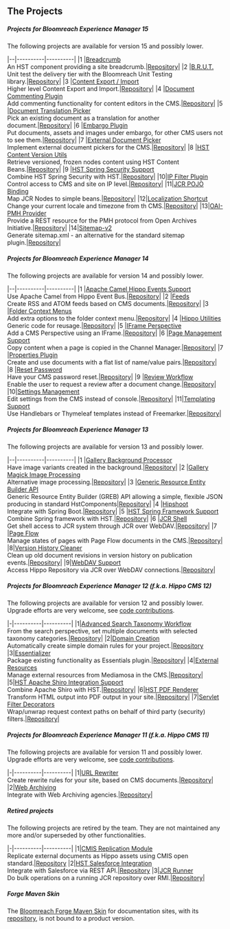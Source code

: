 ## The Projects

##### Projects for Bloomreach Experience Manager 15
The following projects are available for version 15 and possibly lower.

|--|----------|----------|
|1 |[Breadcrumb](https://bloomreach-forge.github.io/breadcrumb)<br/>An HST component providing a site breadcrumb.|[Repository](https://github.com/bloomreach-forge/breadcrumb/)|
|2 |[B.R.U.T.](https://github.com/bloomreach-forge/brut/blob/develop/README.MD)<br/>Unit test the delivery tier with the Bloomreach Unit Testing library.|[Repository](https://github.com/bloomreach-forge/brut/)|
|3 |[Content Export / Import](https://bloomreach-forge.github.io/content-export-import)<br/>Higher level Content Export and Import.|[Repository](https://github.com/bloomreach-forge/content-export-import/)|
|4 |[Document Commenting Plugin](https://bloomreach-forge.github.io/document-commenting)<br/>Add commenting functionality for content editors in the CMS.|[Repository](https://github.com/bloomreach-forge/document-commenting/)|
|5 |[Document Translation Picker](https://bloomreach-forge.github.io/document-translation-picker)<br/>Pick an existing document as a translation for another document.|[Repository](https://github.com/bloomreach-forge/document-translation-picker/)|
|6 |[Embargo Plugin](https://bloomreach-forge.github.io/embargo)<br/>Put documents, assets and images under embargo, for other CMS users not to see them.|[Repository](https://github.com/bloomreach-forge/embargo/)|
|7 |[External Document Picker](https://bloomreach-forge.github.io/external-document-picker)<br/>Implement external document pickers for the CMS.|[Repository](https://github.com/bloomreach-forge/external-document-picker/)|
|8 |[HST Content Version Utils](https://bloomreach-forge.github.io/hst-content-version-utils)<br/>Retrieve versioned, frozen nodes content using HST Content Beans.|[Repository](https://github.com/bloomreach-forge/hst-content-version-utils/)|
|9 |[HST Spring Security Support](https://bloomreach-forge.github.io/hst-spring-security)<br/>Combine HST Spring Security with HST.|[Repository](https://github.com/bloomreach-forge/hst-spring-security/)|
|10|[IP Filter Plugin](https://bloomreach-forge.github.io/ip-filter)<br/>Control access to CMS and site on IP level.|[Repository](https://github.com/bloomreach-forge/ip-filter/)|
|11|[JCR POJO Binding](https://bloomreach-forge.github.io/jcr-pojo-binding)<br/>Map JCR Nodes to simple beans.|[Repository](https://github.com/bloomreach-forge/jcr-pojo-binding/)|
|12|[Localization Shortcut](https://github.com/bloomreach-forge/localization-shortcut/blob/master/release-notes.md)<br/>Change your current locale and timezone from th CMS.|[Repository](https://github.com/bloomreach-forge/localization-shortcut/)|
|13|[OAI-PMH Provider](https://bloomreach-forge.github.io/oai-pmh-provider)<br/>Provide a REST resource for the PMH protocol from Open Archives Initiative.|[Repository](https://github.com/bloomreach-forge/oai-pmh-provider/)|
|14|[Sitemap-v2](https://github.com/bloomreach-forge/sitemapv2)<br/>Generate sitemap.xml - an alternative for the standard sitemap plugin.|[Repository](https://github.com/bloomreach-forge/sitemapv2)|

##### Projects for Bloomreach Experience Manager 14
The following projects are available for version 14 and possibly lower.

|--|----------|----------|
|1 |[Apache Camel Hippo Events Support](https://bloomreach-forge.github.io/camel-events-support)<br/>Use Apache Camel from Hippo Event Bus.|[Repository](https://github.com/bloomreach-forge/camel-events-support/)|
|2 |[Feeds](https://bloomreach-forge.github.io/feeds)<br/>Create RSS and ATOM feeds based on CMS documents.|[Repository](https://github.com/bloomreach-forge/feeds/)|
|3 |[Folder Context Menus](https://bloomreach-forge.github.io/folder-context-menus)<br/>Add extra options to the folder context menu.|[Repository](https://github.com/bloomreach-forge/folder-context-menus/)|
|4 |[Hippo Utilities](https://bloomreach-forge.github.io/hippo-utilities)<br/>Generic code for reusage.|[Repository](https://github.com/bloomreach-forge/hippo-utilities/)|
|5 |[IFrame Perspective](https://bloomreach-forge.github.io/iframe-perspective)<br/>Add a CMS Perspective using an IFrame.|[Repository](https://github.com/bloomreach-forge/iframe-perspective/)|
|6 |[Page Management Support](https://bloomreach-forge.github.io/page-management-support)<br/>Copy content when a page is copied in the Channel Manager.|[Repository](https://github.com/bloomreach-forge/page-management-support/)|
|7 |[Properties Plugin](https://bloomreach-forge.github.io/properties)<br/>Create and use documents with a flat list of name/value pairs.|[Repository](https://github.com/bloomreach-forge/properties/)|
|8 |[Reset Password](https://bloomreach-forge.github.io/reset-password)<br/>Have your CMS password reset.|[Repository](https://github.com/bloomreach-forge/reset-password/)|
|9 |[Review Workflow](https://github.com/bloomreach-forge/review-workflow/blob/master/README.md)<br/>Enable the user to request a review after a document change.|[Repository](https://github.com/bloomreach-forge/review-workflow/)|
|10|[Settings Management](https://bloomreach-forge.github.io/settings-management)<br/>Edit settings from the CMS instead of console.|[Repository](https://github.com/bloomreach-forge/settings-management/)|
|11|[Templating Support](https://bloomreach-forge.github.io/templating-support)<br/>Use Handlebars or Thymeleaf templates instead of Freemarker.|[Repository](https://github.com/bloomreach-forge/templating-support/)|

##### Projects for Bloomreach Experience Manager 13
The following projects are available for version 13 and possibly lower.

|--|----------|----------|
|1 |[Gallery Background Processor](https://bloomreach-forge.github.io/gallery-background-processor)<br/>Have image variants created in the background.|[Repository](https://github.com/bloomreach-forge/gallery-background-processor/)|
|2 |[Gallery Magick Image Processing](https://bloomreach-forge.github.io/gallery-magick)<br/>Alternative image processing.|[Repository](https://github.com/bloomreach-forge/gallery-magick/)|
|3 |[Generic Resource Entity Builder API](https://bloomreach-forge.github.io/greb-api)<br/>Generic Resource Entity Builder (GREB) API allowing a simple, flexible JSON producing in standard HstComponents|[Repository](https://github.com/bloomreach-forge/greb-api/)|
|4 |[Hipshoot](https://bloomreach-forge.github.io/hipshoot)<br/>Integrate with Spring Boot.|[Repository](https://github.com/bloomreach-forge/hipshoot/)|
|5 |[HST Spring Framework Support](https://bloomreach-forge.github.io/hst-spring-support)<br/>Combine Spring framework with HST.|[Repository](https://github.com/bloomreach-forge/hst-spring-support/)|
|6 |[JCR Shell](https://bloomreach-forge.github.io/jcr-shell)<br/>Get shell access to JCR system through JCR over WebDAV.|[Repository](https://github.com/bloomreach-forge/jcr-shell/)|
|7 |[Page Flow](https://bloomreach-forge.github.io/page-flow)<br/>Manage states of pages with Page Flow documents in the CMS.|[Repository](https://github.com/bloomreach-forge/page-flow/)|
|8|[Version History Cleaner](https://bloomreach-forge.github.io/version-history-cleaner/)<br/>Clean up old document revisions in version history on publication events.|[Repository](https://github.com/bloomreach-forge/version-history-cleaner/)|
|9|[WebDAV Support](https://bloomreach-forge.github.io/hippo-jcr-over-webdav)<br/>Access Hippo Repository via JCR over WebDAV connections.|[Repository](https://github.com/bloomreach-forge/hippo-jcr-over-webdav/)|

##### Projects for Bloomreach Experience Manager 12 (f.k.a. Hippo CMS 12)
The following projects are available for version 12 and possibly lower. Upgrade efforts are very welcome,
see [code contributions](development.html#Code_Contributions).

|-|----------|----------|
|1|[Advanced Search Taxonomy Workflow](https://bloomreach-forge.github.io/advanced-search-taxonomy-workflow)<br/>From the search perspective, set multiple documents with  selected taxonomy categories.|[Repository](https://github.com/bloomreach-forge/advanced-search-taxonomy-workflow/)|
|2|[Domain Creation](https://bloomreach-forge.github.io/domain-creation)<br/>Automatically create simple domain rules for your project.|[Repository](https://github.com/bloomreach-forge/domain-creation/blob/master/README.md)
|3|[Essentializer](https://bloomreach-forge.github.io/essentializer)<br/>Package existing functionality as Essentials plugin.|[Repository](https://github.com/bloomreach-forge/essentializer/blob/master/README.md)|
|4|[External Resources](https://bloomreach-forge.github.io/external-resources)<br/>Manage external resources from Mediamosa in the CMS.|[Repository](https://github.com/bloomreach-forge/external-resources/)|
|5|[HST Apache Shiro Integration Support](https://bloomreach-forge.github.io/hst-shiro)<br/>Combine Apache Shiro with HST.|[Repository](https://github.com/bloomreach-forge/hst-shiro/)|
|6|[HST PDF Renderer](https://bloomreach-forge.github.io/hst-pdf-renderer)<br/>Transform HTML output into PDF output in your site.|[Repository](https://github.com/bloomreach-forge/hst-pdf-renderer/)|
|7|[Servlet Filter Decorators](https://bloomreach-forge.github.io/servlet-filter-decorators)<br/>Wrap/unwrap request context paths on behalf of third party (security) filters.|[Repository](https://github.com/bloomreach-forge/servlet-filter-decorators/)|

##### Projects for Bloomreach Experience Manager 11 (f.k.a. Hippo CMS 11)
The following projects are available for version 11 and possibly lower. Upgrade efforts are very welcome, see
[code contributions](development.html#Code_Contributions).

|-|----------|----------|
|1|[URL Rewriter](https://bloomreach-forge.github.io/url-rewriter)<br/>Create rewrite rules for your site, based on CMS documents.|[Repository](https://github.com/bloomreach-forge/url-rewriter/)|
|2|[Web Archiving](https://bloomreach-forge.github.io/web-archiving)<br/>Integrate with Web Archiving agencies.|[Repository](https://github.com/bloomreach-forge/web-archiving/)|

##### Retired projects
The following projects are retired by the team. They are not maintained any more and/or superseded by other functionalities.

|-|----------|----------|
|1|[CMIS Replication Module](https://bloomreach-forge.github.io/cmis-replication)<br/>Replicate external documents as Hippo assets using CMIS open standard.|[Repository](https://github.com/bloomreach-forge/cmis-replication/)
|2|[HST Salesforce Integration](https://bloomreach-forge.github.io/hst-salesforce-integration)<br/>Integrate with Salesforce via REST API.|[Repository](https://github.com/bloomreach-forge/hst-salesforce-integration/)
|3|[JCR Runner](https://bloomreach-forge.github.io/jcr-runner)<br/>Do bulk operations on a running JCR repository over RMI.|[Repository](https://github.com/bloomreach-forge/jcr-runner/)|

##### Forge Maven Skin
The [Bloomreach Forge Maven Skin](https://bloomreach-forge.github.io/forge-maven-skin) for documentation sites, with its
[repository](https://github.com/bloomreach-forge/forge-maven-skin/), is not bound to a product version.
